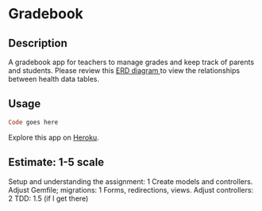 # Gradebook

## Description
A gradebook app for teachers to manage grades and keep track of parents and students. Please review this <a href="https://www.lucidchart.com/invitations/accept/7b913e6c-e272-40a7-add6-b11c099ed730">ERD diagram </a>to view the relationships between health data tables.

## Usage
```Ruby
Code goes here
```
Explore this app on <a href="glacial-dusk-60771.herokuapp.com">Heroku</a>.

## Estimate: 1-5 scale
Setup and understanding the assignment: 1
Create models and controllers. Adjust Gemfile; migrations: 1
Forms, redirections, views. Adjust controllers: 2
TDD: 1.5 (if I get there)
